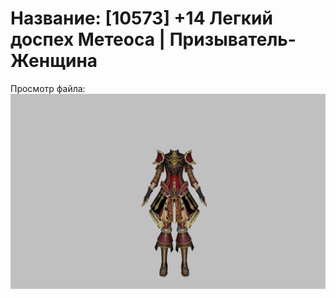 # Название: [10573] +14 Легкий доспех Метеоса | Призыватель-Женщина

Просмотр файла:
![p090030.png](p090030.png)